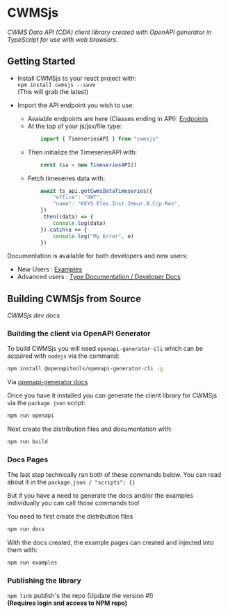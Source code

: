 # CWMSjs

_CWMS Data API (CDA) client library created with OpenAPI generator in TypeScript for use with web browsers._


## Getting Started
* Install CWMSjs to your react project with:  
   `npm install cwmsjs --save`  
   (This will grab the latest)

* Import the API endpoint you wish to use:
  * Avaiable endpoints are here (Classes ending in API): [Endpoints](https://hydrologicengineeringcenter.github.io/cwms-data-api-client-javascript/modules.html)
  * At the top of your js/jsx/file type:  
    ```javascript
        import { TimeseriesAPI } from "cwmsjs"
    ```
  * Then initialize the TimeseriesAPI with:
    ```javascript
        const tsa = new TimeseriesAPI()
    ```
  * Fetch timeseries data with:
    ```javascript
        await ts_api.getCwmsDataTimeseries({
            "office": "SWT",
            "name": "KEYS.Elev.Inst.1Hour.0.Ccp-Rev",
        })
        .then((data) => {
            console.log(data)
        }).catch(e => { 
            console.log("My Error", e)
        })
    ```

Documentation is available for both developers and new users:
* New Users : [Examples](https://hydrologicengineeringcenter.github.io/cwms-data-api-client-javascript/examples/)
* Advanced users : [Type Documentation / Developer Docs](https://hydrologicengineeringcenter.github.io/cwms-data-api-client-javascript/)


## Building CWMSjs from Source
*CWMSjs dev docs*

### Building the client via OpenAPI Generator
To build CWMSjs you will need `openapi-generator-cli` which can be acquired with `nodejs` via the command:  

```bash  
npm install @openapitools/openapi-generator-cli -g
```  
Via [openapi-generator docs](https://openapi-generator.tech/docs/installation/)

Once you have it installed you can generate the client library for CWMSjs via the `package.json` script:

```bash
npm run openapi
```

Next create the distribution files and documentation with:
```bash
npm run build
```

### Docs Pages

The last step technically ran both of these commands below. You can read about it in the `package.json / "scripts": {}`

But if you have a need to generate the docs and/or the examples individually you can call those commands too!

You need to first create the distribution files
```bash
npm run docs
```

With the docs created, the example pages can created and injected into them with:
```bash
npm run examples
```

### Publishing the library

`npm link` publish's the repo (Update the version #!)  
__(Requires login and access to NPM repo)__

    